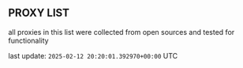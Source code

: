 ## PROXY LIST

all proxies in this list were collected from open sources and tested for functionality

last update: `2025-02-12 20:20:01.392970+00:00` UTC